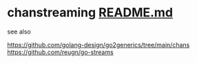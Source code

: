 # chanstreaming [README.md](pkg/chanstreaming/README.md)

see also

https://github.com/golang-design/go2generics/tree/main/chans
https://github.com/reugn/go-streams

